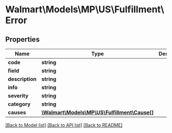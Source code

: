 # Walmart\Models\MP\US\Fulfillment\Error

## Properties

Name | Type | Description | Notes
------------ | ------------- | ------------- | -------------
**code** | **string** |  |
**field** | **string** |  | [optional]
**description** | **string** |  | [optional]
**info** | **string** |  | [optional]
**severity** | **string** |  | [optional]
**category** | **string** |  | [optional]
**causes** | [**\Walmart\Models\MP\US\Fulfillment\Cause[]**](Cause.md) |  | [optional]


[[Back to Model list]](./) [[Back to API list]](../../../../../README.md#supported-apis) [[Back to README]](../../../../../README.md)
